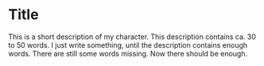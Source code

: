 # Title

This is a short description of my character. This description contains ca. 30 to 50 words. I just write something, until the description contains enough words. There are still some words missing. Now there should be enough.

